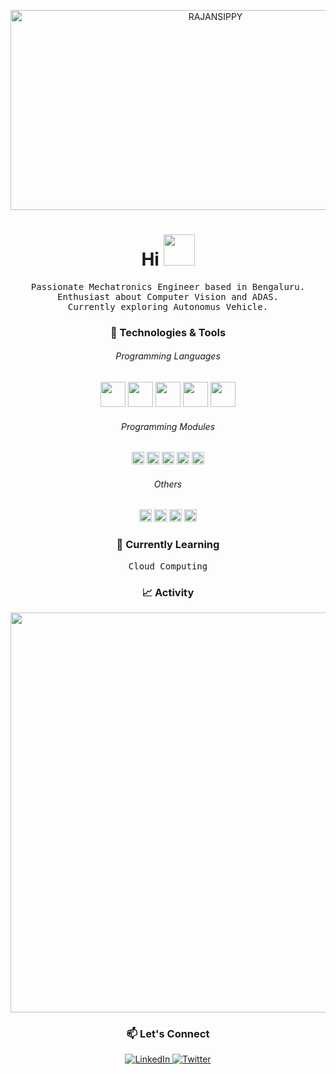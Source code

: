 <div align="center">
    <p align= "center">
    <img src="https://socialify.git.ci/RAJANSIPPY/RAJANSIPPY/image?forks=1&issues=1&name=1&pattern=Charlie%20Brown&pulls=1&stargazers=1&theme=Dark" alt="RAJANSIPPY" width="640" height="320" />
    </p>
 
<h1 align="center">Hi <img src="https://media.giphy.com/media/RSxEE1thE4LyX3H15w/giphy.gif" width="50px"/></h1>

<p align="center">
  <samp>Passionate Mechatronics Engineer based in Bengaluru.<br/>
  Enthusiast about Computer Vision and ADAS.<br/>
  Currently exploring Autonomus Vehicle.</samp>
</p>

<h3 align="center">🚀 Technologies & Tools</h3>

<p align="center">
  <h6 align="center">Programming Languages</h3>
  <img height="40" src="https://raw.githubusercontent.com/yurijserrano/Github-Profile-Readme-Logos/042e36c55d4d757621dedc4f03108213fbb57ec4/programming%20languages/python.svg">
  <img height="40" src="https://raw.githubusercontent.com/yurijserrano/Github-Profile-Readme-Logos/042e36c55d4d757621dedc4f03108213fbb57ec4/programming%20languages/c++.svg">
  <img height="40" src="https://raw.githubusercontent.com/yurijserrano/Github-Profile-Readme-Logos/042e36c55d4d757621dedc4f03108213fbb57ec4/programming%20languages/c.svg" />
  <img height="40" src="https://raw.githubusercontent.com/yurijserrano/Github-Profile-Readme-Logos/042e36c55d4d757621dedc4f03108213fbb57ec4/databases/mysql.svg" />
  <img height="40" src="https://raw.githubusercontent.com/yurijserrano/Github-Profile-Readme-Logos/042e36c55d4d757621dedc4f03108213fbb57ec4/programming%20languages/bash.svg" />
  
</p>
<p align="center">
  <h6 align="center">Programming Modules</h3>
  <img height="20" src="https://img.shields.io/badge/TensorFlow-%23FF6F00.svg?style=for-the-badge&logo=TensorFlow&logoColor=white">
  <img height="20" src="https://img.shields.io/badge/PyTorch-%23EE4C2C.svg?style=for-the-badge&logo=PyTorch&logoColor=white">
  <img height="20" src="https://img.shields.io/badge/scikit--learn-%23F7931E.svg?style=for-the-badge&logo=scikit-learn&logoColor=white" />
  <img height="20" src="https://img.shields.io/badge/Keras-%23D00000.svg?style=for-the-badge&logo=Keras&logoColor=white" />
  <img height="20" src="https://img.shields.io/badge/opencv-%23white.svg?style=for-the-badge&logo=opencv&logoColor=white" />
</p>

<p align="center">
  <h6 align="center">Others</h3>
  <img height="20" src="https://img.shields.io/badge/GoogleCloud-%234285F4.svg?style=for-the-badge&logo=google-cloud&logoColor=white">
  <img height="20" src="https://img.shields.io/badge/heroku-%23430098.svg?style=for-the-badge&logo=heroku&logoColor=white">
  <img height="20" src="https://img.shields.io/badge/django-%23092E20.svg?style=for-the-badge&logo=django&logoColor=white" />
  <img height="20" src="https://img.shields.io/badge/html5-%23E34F26.svg?style=for-the-badge&logo=html5&logoColor=white" />
</p>

<h3 align="center">🌱 Currently Learning</h3>

<p align="center">
  <samp> Cloud Computing</samp>
</p>

<h3 align="center">📈 Activity</h3>

<p align="center">
    <img width= "640" src = "https://github-readme-activity-graph.vercel.app/graph?username=rajansippy&theme=gotham&bg_color=121212&custom_title=RajanSippy%20Activity%20Graph&hide_border=true">
</p>

<h3 align="center">📫 Let's Connect</h3>

<p align="center">
  <a href="https://www.linkedin.com/in/rajan-sippy/">
    <img src="https://img.shields.io/badge/LinkedIn-Connect-blue" alt="LinkedIn" />
  </a>
  <a href="https://meta.stackoverflow.com/users/22768660/rajan-sippy">
    <img src="https://img.shields.io/badge/Stack-Exchange-orange" alt="Twitter" />
  </a>
</p>
